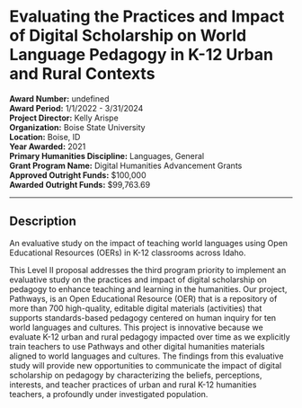 
# Evaluating the Practices and Impact of Digital Scholarship on World Language Pedagogy in K-12 Urban and Rural Contexts

**Award Number:** undefined  
**Award Period:** 1/1/2022 - 3/31/2024  
**Project Director:** Kelly  Arispe  
**Organization:** Boise State University  
**Location:** Boise, ID  
**Year Awarded:** 2021  
**Primary Humanities Discipline:** Languages, General  
**Grant Program Name:** Digital Humanities Advancement Grants  
**Approved Outright Funds:** $100,000  
**Awarded Outright Funds:** $99,763.69  

---

## Description

<p>An evaluative study on the impact of teaching world languages using Open Educational Resources (OERs) in K-12 classrooms across Idaho.</p>
<p>This Level II proposal addresses the third program priority to implement an evaluative study on the practices and impact of digital scholarship on pedagogy to enhance teaching and learning in the humanities. Our project, Pathways, is an Open Educational Resource (OER) that is a repository of more than 700 high-quality, editable digital materials (activities) that supports standards-based pedagogy centered on human inquiry for ten world languages and cultures. This project is innovative because we evaluate K-12 urban and rural pedagogy impacted over time as we explicitly train teachers to use Pathways and other digital humanities materials aligned to world languages and cultures. The findings from this evaluative study will provide new opportunities to communicate the impact of digital scholarship on pedagogy by characterizing the beliefs, perceptions, interests, and teacher practices of urban and rural K-12 humanities teachers, a profoundly under investigated population.</p>
